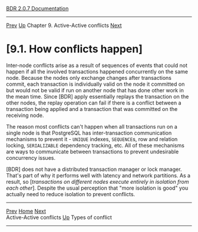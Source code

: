   [BDR 2.0.7 Documentation](README.md)                                                                                                        
  ----------------------------------------------------------------- ------------------------------------- ------------------------------------ -----------------------------------------------------------------
  [Prev](conflicts.md "Active-Active conflicts")   [Up](conflicts.md)    Chapter 9. Active-Active conflicts    [Next](conflicts-types.md "Types of conflict")  


# [9.1. How conflicts happen]

Inter-node conflicts arise as a result of sequences of events that could
not happen if all the involved transactions happened concurrently on the
same node. Because the nodes only exchange changes after transactions
commit, each transaction is individually valid on the node it committed
on but would not be valid if run on another node that has done other
work in the mean time. Since [BDR] apply essentially
replays the transaction on the other nodes, the replay operation can
fail if there is a conflict between a transaction being applied and a
transaction that was committed on the receiving node.

The reason most conflicts can\'t happen when all transactions run on a
single node is that PostgreSQL has inter-transaction communication
mechanisms to prevent it - `UNIQUE` indexes,
`SEQUENCE`s, row and relation locking,
`SERIALIZABLE` dependency tracking, etc. All of these
mechanisms are ways to communicate between transactions to prevent
undesirable concurrency issues.

[BDR] does not have a distributed transaction manager or
lock manager. That\'s part of why it performs well with latency and
network partitions. As a result, so [*transactions on different nodes
execute entirely in isolation from each other*]. Despite the
usual perception that \"more isolation is good\" you actually need to
reduce isolation to prevent conflicts.



  --------------------------------------- ------------------------------------- ---------------------------------------------
  [Prev](conflicts.md)     [Home](README.md)     [Next](conflicts-types.md)  
  Active-Active conflicts                  [Up](conflicts.md)                              Types of conflict
  --------------------------------------- ------------------------------------- ---------------------------------------------
